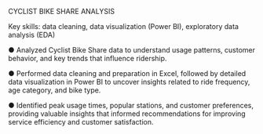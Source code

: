 CYCLIST BIKE SHARE ANALYSIS		

Key skills: data cleaning, data visualization (Power BI), exploratory data analysis (EDA)		

●	Analyzed Cyclist Bike Share data to understand usage patterns, customer behavior, and key trends that influence ridership.

●	Performed data cleaning and preparation in Excel, followed by detailed data visualization in Power BI to uncover insights related to ride frequency, age category, and bike type.

●	Identified peak usage times, popular stations, and customer preferences, providing valuable insights that informed recommendations for improving service efficiency and customer satisfaction.
